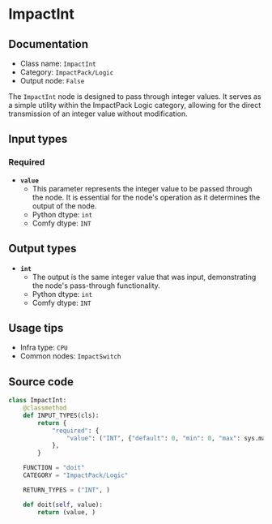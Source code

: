 # ImpactInt
## Documentation
- Class name: `ImpactInt`
- Category: `ImpactPack/Logic`
- Output node: `False`

The `ImpactInt` node is designed to pass through integer values. It serves as a simple utility within the ImpactPack Logic category, allowing for the direct transmission of an integer value without modification.
## Input types
### Required
- **`value`**
    - This parameter represents the integer value to be passed through the node. It is essential for the node's operation as it determines the output of the node.
    - Python dtype: `int`
    - Comfy dtype: `INT`
## Output types
- **`int`**
    - The output is the same integer value that was input, demonstrating the node's pass-through functionality.
    - Python dtype: `int`
    - Comfy dtype: `INT`
## Usage tips
- Infra type: `CPU`
- Common nodes: `ImpactSwitch`


## Source code
```python
class ImpactInt:
    @classmethod
    def INPUT_TYPES(cls):
        return {
            "required": {
                "value": ("INT", {"default": 0, "min": 0, "max": sys.maxsize, "step": 1}),
            },
        }

    FUNCTION = "doit"
    CATEGORY = "ImpactPack/Logic"

    RETURN_TYPES = ("INT", )

    def doit(self, value):
        return (value, )

```
